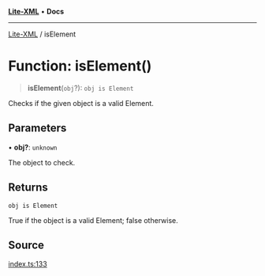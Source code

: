 [**Lite-XML**](../README.md) • **Docs**

***

[Lite-XML](../globals.md) / isElement

# Function: isElement()

> **isElement**(`obj`?): `obj is Element`

Checks if the given object is a valid Element.

## Parameters

• **obj?**: `unknown`

The object to check.

## Returns

`obj is Element`

True if the object is a valid Element; false otherwise.

## Source

[index.ts:133](https://github.com/softcraft-development/lite-xml/blob/49f3c16147244518d1d768b0451f699d96f841ba/src/index.ts#L133)
